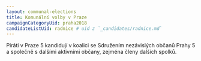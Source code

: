 ```yaml
---
layout: communal-elections
title: Komunální volby v Praze
campaignCategoryUid: praha2018
candidateListUid: radnice # uid z `_candidates/radnice.md`
---
```


Piráti v Praze 5 kandidují v koalici se Sdružením nezávislých občanů Prahy 5 a společně s dalšími aktivními občany, zejména členy dalších spolků.
